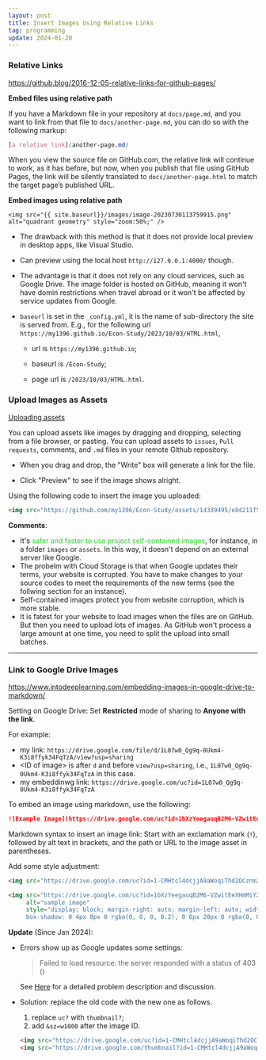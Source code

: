 ```yaml
---
layout: post
title: Insert Images Using Relative Links
tag: programming
update: 2024-01-20
---
```


### Relative Links

<https://github.blog/2016-12-05-relative-links-for-github-pages/>

**Embed files using relative path**

If you have a Markdown file in your repository at `docs/page.md`, and you want to link from that file to `docs/another-page.md`, you can do so with the following markup:

```scss
[a relative link](another-page.md)
```

When you view the source file on GitHub.com, the relative link will continue to work, as it has before, but now, when you publish that file using GitHub Pages, the link will be silently translated to `docs/another-page.html` to match the target page’s published URL.



**Embed images using relative path**

`<img src="{{ site.baseurl}}/images/image-20230730113759915.png" alt="quadrant geometry" style="zoom:50%;" />`

- The drawback with this method is that it does not provide local preview in desktop apps, like Visual Studio.
- Can preview using the local host `http://127.0.0.1:4000/` though.
- The advantage is that it does not rely on any cloud services, such as Google Drive. The image folder is hosted on GitHub, meaning it won't have domin restrictions when travel abroad or it won't be affected by service updates from Google.

- `baseurl` is set in the `_config.yml`, it is the name of sub-directory the site is served from. E.g., for the following url `https://my1396.github.io/Econ-Study/2023/10/03/HTML.html`, 

  - url is `https://my1396.github.io`; 

  - baseurl is `/Econ-Study`; 

  - page url is `/2023/10/03/HTML.html`.





### Upload Images as Assets

[Uploading assets](https://docs.github.com/en/get-started/writing-on-github/getting-started-with-writing-and-formatting-on-github/basic-writing-and-formatting-syntax#uploading-assets)

You can upload assets like images by dragging and dropping, selecting from a file browser, or pasting. You can upload assets to `issues`, `Pull requests`, comments, and `.md` files in your remote Github repository.


- When you drag and drop, the "Write" box will generate a link for the file.

- Click "Preview" to see if the image shows alright.

Using the following code to insert the image you uploaded:

```html
<img src="https://github.com/my1396/Econ-Study/assets/14339495/e84211f5-038e-41d3-bf78-40785de291d6" alt="IVT.svg" style="display: block; margin-right: auto; margin-left: auto; zoom:150%;" />
```

**Comments**: 

- It's <span style='color:#32CD32'>safer and faster to use project self-contained images</span>, for instance, in a folder `images` or `assets`. In this way, it doesn't depend on an external server like Google. 
- The probelm with Cloud Storage is that when Google updates their terms, your website is corrupted. You have to make changes to your source codes to meet the requirements of the new terms (see the follwing section for an instance).
- Self-contained images protect you from website corruption, which is more stable.
- It is fatest for your website to load images when the files are on GitHub. But then you need to upload lots of images. As GitHub won't process a large amount at one time, you need to split the upload into small batches.

___



### Link to Google Drive Images

<https://www.intodeeplearning.com/embedding-images-in-google-drive-to-markdown/>

Setting on Google Drive: Set **Restricted** mode of sharing to **Anyone with the link**.

For example:

- my link: `https://drive.google.com/file/d/1L07w0_Qg9q-0Ukm4-K3i8ffyk34FqTzA/view?usp=sharing`
- \<ID of image\> is after `d` and before `view?usp=sharing`, i.e., `1L07w0_Qg9q-0Ukm4-K3i8ffyk34FqTzA` in this case.
- my embeddinwg link: `https://drive.google.com/uc?id=1L07w0_Qg9q-0Ukm4-K3i8ffyk34FqTzA`

To embed an image using markdown, use the following:

```markdown
![Example Image](https://drive.google.com/uc?id=1bXzYeegauqB2M6-VZwitEeXHmMiYZIUY)
```
Markdown syntax to insert an image link: Start with an exclamation mark (`!`), followed by alt text in brackets, and the path or URL to the image asset in parentheses.


Add some style adjustment:

```html
<img src="https://drive.google.com/uc?id=1-CMHtcl4dcjjA9aWoqiThd2OCznm25rb" alt="image-20210520120254672" style="zoom:50%;" />

<img src="https://drive.google.com/uc?id=1bXzYeegauqB2M6-VZwitEeXHmMiYZIUY"
     alt="sample image"
     style="display: block; margin-right: auto; margin-left: auto; width: 90%;
     box-shadow: 0 4px 8px 0 rgba(0, 0, 0, 0.2), 0 6px 20px 0 rgba(0, 0, 0, 0.19)" />
```

**Update** (Since Jan 2024):

- Errors show up as Google updates some settings: 

  > Failed to load resource: the server responded with a status of 403 ()

  See [Here](https://issuetracker.google.com/issues/319531488?pli=1) for a detailed problem description and discussion.

- Solution: replace the old code with the new one as follows.

  1. replace `uc?` with `thumbnail?`;
  2. add `&sz=w1000` after the image ID.

  ```html
  <img src="https://drive.google.com/uc?id=1-CMHtcl4dcjjA9aWoqiThd2OCznm25rb" alt="image-20210520120254672" style="zoom:50%;" />
  <img src="https://drive.google.com/thumbnail?id=1-CMHtcl4dcjjA9aWoqiThd2OCznm25rb&sz=w1000" alt="image-20210520120254672" style="zoom:50%;" />
  ```



  
